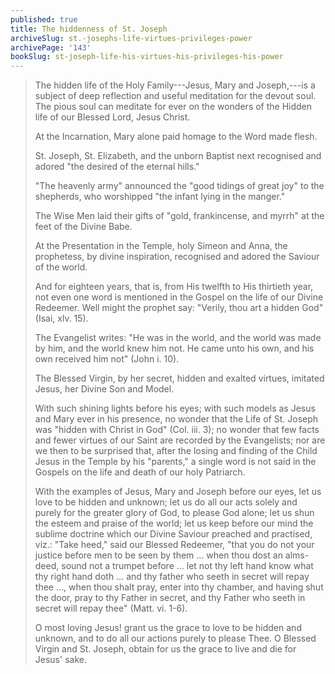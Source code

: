 ```yaml
---
published: true
title: The hiddenness of St. Joseph
archiveSlug: st.-josephs-life-virtues-privileges-power
archivePage: '143'
bookSlug: st-joseph-life-his-virtues-his-privileges-his-power
---
```


> The hidden life of the Holy Family---Jesus, Mary and Joseph,---is a subject of deep reflection and useful meditation for the devout soul. The pious soul can meditate for ever on the wonders of the Hidden life of our Blessed Lord, Jesus Christ.
>
> At the Incarnation, Mary alone paid homage to the Word made flesh.
>
> St. Joseph, St. Elizabeth, and the unborn Baptist next recognised and adored "the desired of the eternal hills."
>
> "The heavenly army" announced the "good tidings of great joy" to the shepherds, who worshipped "the infant lying in the manger."
>
> The Wise Men laid their gifts of "gold, frankincense, and myrrh" at the feet of the Divine Babe.
>
> At the Presentation in the Temple, holy Simeon and Anna, the prophetess, by divine inspiration, recognised and adored the Saviour of the world.
>
> And for eighteen years, that is, from His twelfth to His thirtieth year, not even one word is mentioned in the Gospel on the life of our Divine Redeemer. Well might the prophet say: "Verily, thou art a hidden God" (Isai, xlv. 15).
>
> The Evangelist writes: "He was in the world, and the world was made by him, and the world knew him not. He came unto his own, and his own received him not" (John i. 10).
>
> The Blessed Virgin, by her secret, hidden and exalted virtues, imitated Jesus, her Divine Son and Model.
>
> With such shining lights before his eyes; with such models as Jesus and Mary ever in his presence, no wonder that the Life of St. Joseph was "hidden with Christ in God" (Col. iii. 3); no wonder that few facts and fewer virtues of our Saint are recorded by the Evangelists; nor are we then to be surprised that, after the losing and finding of the Child Jesus in the Temple by his "parents," a single word is not said in the Gospels on the life and death of our holy Patriarch.
>
> With the examples of Jesus, Mary and Joseph before our eyes, let us love to be hidden and unknown; let us do all our acts solely and purely for the greater glory of God, to please God alone; let us shun the esteem and praise of the world; let us keep before our mind the sublime doctrine which our Divine Saviour preached and practised, viz.: "Take heed," said our Blessed Redeemer, "that you do not your justice before men to be seen by them … when thou dost an alms-deed, sound not a trumpet before … let not thy left hand know what thy right hand doth … and thy father who seeth in secret will repay thee …, when thou shalt pray, enter into thy chamber, and having shut the door, pray to thy Father in secret, and thy Father who seeth in secret will repay thee" (Matt. vi. 1-6).
>
> O most loving Jesus! grant us the grace to love to be hidden and unknown, and to do all our actions purely to please Thee. O Blessed Virgin and St. Joseph, obtain for us the grace to live and die for Jesus' sake.
